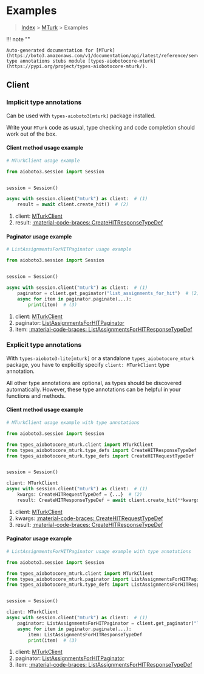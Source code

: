 # Examples

> [Index](../README.md) > [MTurk](./README.md) > Examples

!!! note ""

    Auto-generated documentation for [MTurk](https://boto3.amazonaws.com/v1/documentation/api/latest/reference/services/mturk.html#mturk)
    type annotations stubs module [types-aiobotocore-mturk](https://pypi.org/project/types-aiobotocore-mturk/).

## Client

### Implicit type annotations

Can be used with `types-aioboto3[mturk]` package installed.

Write your `MTurk` code as usual,
type checking and code completion should work out of the box.



#### Client method usage example

```python
# MTurkClient usage example

from aioboto3.session import Session


session = Session()

async with session.client("mturk") as client:  # (1)
    result = await client.create_hit()  # (2)
```

1. client: [MTurkClient](./client.md)
2. result: [:material-code-braces: CreateHITResponseTypeDef](./type_defs.md#createhitresponsetypedef)



#### Paginator usage example

```python
# ListAssignmentsForHITPaginator usage example

from aioboto3.session import Session


session = Session()

async with session.client("mturk") as client:  # (1)
    paginator = client.get_paginator("list_assignments_for_hit")  # (2)
    async for item in paginator.paginate(...):
        print(item)  # (3)
```

1. client: [MTurkClient](./client.md)
2. paginator: [ListAssignmentsForHITPaginator](./paginators.md#listassignmentsforhitpaginator)
3. item: [:material-code-braces: ListAssignmentsForHITResponseTypeDef](./type_defs.md#listassignmentsforhitresponsetypedef)




### Explicit type annotations

With `types-aioboto3-lite[mturk]`
or a standalone `types_aiobotocore_mturk` package, you have to explicitly specify
`client: MTurkClient` type annotation.

All other type annotations are optional, as types should be discovered automatically.
However, these type annotations can be helpful in your functions and methods.


#### Client method usage example

```python
# MTurkClient usage example with type annotations

from aioboto3.session import Session

from types_aiobotocore_mturk.client import MTurkClient
from types_aiobotocore_mturk.type_defs import CreateHITResponseTypeDef
from types_aiobotocore_mturk.type_defs import CreateHITRequestTypeDef


session = Session()

client: MTurkClient
async with session.client("mturk") as client:  # (1)
    kwargs: CreateHITRequestTypeDef = {...}  # (2)
    result: CreateHITResponseTypeDef = await client.create_hit(**kwargs)  # (3)
```

1. client: [MTurkClient](./client.md)
2. kwargs: [:material-code-braces: CreateHITRequestTypeDef](./type_defs.md#createhitrequesttypedef)
3. result: [:material-code-braces: CreateHITResponseTypeDef](./type_defs.md#createhitresponsetypedef)



#### Paginator usage example

```python
# ListAssignmentsForHITPaginator usage example with type annotations

from aioboto3.session import Session

from types_aiobotocore_mturk.client import MTurkClient
from types_aiobotocore_mturk.paginator import ListAssignmentsForHITPaginator
from types_aiobotocore_mturk.type_defs import ListAssignmentsForHITResponseTypeDef


session = Session()

client: MTurkClient
async with session.client("mturk") as client:  # (1)
    paginator: ListAssignmentsForHITPaginator = client.get_paginator("list_assignments_for_hit")  # (2)
    async for item in paginator.paginate(...):
        item: ListAssignmentsForHITResponseTypeDef
        print(item)  # (3)
```

1. client: [MTurkClient](./client.md)
2. paginator: [ListAssignmentsForHITPaginator](./paginators.md#listassignmentsforhitpaginator)
3. item: [:material-code-braces: ListAssignmentsForHITResponseTypeDef](./type_defs.md#listassignmentsforhitresponsetypedef)





